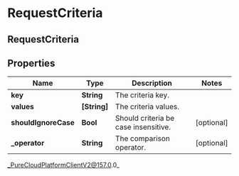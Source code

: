 # RequestCriteria

## RequestCriteria

## Properties

|Name | Type | Description | Notes|
|------------ | ------------- | ------------- | -------------|
| **key** | **String** | The criteria key. | |
| **values** | **[String]** | The criteria values. | |
| **shouldIgnoreCase** | **Bool** | Should criteria be case insensitive. | [optional] |
| **_operator** | **String** | The comparison operator. | [optional] |



_PureCloudPlatformClientV2@157.0.0_
